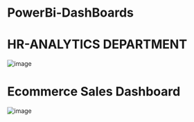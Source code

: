 # PowerBi-DashBoards

# HR-ANALYTICS DEPARTMENT
![image](https://github.com/user-attachments/assets/863de358-1346-49cf-bd39-e07ff383bede)

# Ecommerce Sales Dashboard
![image](https://github.com/user-attachments/assets/f27df641-e01f-40df-b5aa-071cdaed2b1e)


